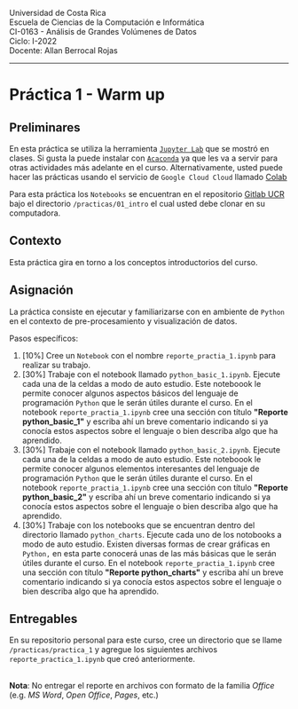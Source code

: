 
Universidad de Costa Rica  <br>
Escuela de Ciencias de la Computación e Informática <br>
CI-0163 - Análisis de Grandes Volúmenes de Datos <br>
Ciclo: I-2022 <br>
Docente: Allan Berrocal Rojas

---

# Práctica 1 - Warm up


## Preliminares

En esta práctica se utiliza la herramienta [`Jupyter Lab`](https://jupyter.org/index.html) que se mostró en clases. Si gusta la puede instalar con [`Acaconda`](https://www.anaconda.com/products/individual) ya que les va a servir para otras actividades más adelante en el curso.  Alternativamente, usted puede hacer las prácticas usando el servicio de `Google Cloud Cloud` llamado [Colab](https://colab.research.google.com/github/tensorflow/examples/blob/master/courses/udacity_intro_to_tensorflow_for_deep_learning/l01c01_introduction_to_colab_and_python.ipynb#scrollTo=YHI3vyhv5p85)

Para esta práctica los `Notebooks` se encuentran en el repositorio [Gitlab UCR](https://git.ucr.ac.cr/ALLAN.BERROCAL/agvd-21b/-/tree/main/practicas) bajo el directorio `/practicas/01_intro` el cual usted debe clonar en su computadora.

## Contexto

Esta práctica gira en torno a los conceptos introductorios del curso.  

## Asignación

La práctica consiste en ejecutar y familiarizarse con en ambiente de `Python` en el contexto de pre-procesamiento y visualización de datos.

Pasos específicos:

1. [10%] Cree un `Notebook` con el nombre `reporte_practia_1.ipynb` para realizar su trabajo.
2. [30%] Trabaje con el notebook llamado `python_basic_1.ipynb`. Ejecute cada una de la celdas a modo de auto estudio. Este noteboook le permite conocer algunos aspectos básicos del lenguaje de programación `Python` que le serán útiles durante el curso. En el notebook `reporte_practia_1.ipynb` cree una sección con título __"Reporte python_basic_1"__ y escriba ahí un breve comentario indicando si ya conocía estos aspectos sobre el lenguaje o bien describa algo que ha aprendido.
3. [30%] Trabaje con el notebook llamado `python_basic_2.ipynb`. Ejecute cada una de la celdas a modo de auto estudio. Este noteboook le permite conocer algunos elementos interesantes del lenguaje de programación `Python` que le serán útiles durante el curso. En el notebook `reporte_practia_1.ipynb` cree una sección con título __"Reporte python_basic_2"__ y escriba ahí un breve comentario indicando si ya conocía estos aspectos sobre el lenguaje o bien describa algo que ha aprendido.
4. [30%] Trabaje con los notebooks que se encuentran dentro del directorio llamado `python_charts`. Ejecute cada uno de los notobooks a modo de auto estudio. Existen diversas formas de crear gráficas en `Python,` en esta parte conocerá unas de las más básicas que le serán útiles durante el curso. En el notebook `reporte_practia_1.ipynb` cree una sección con título __"Reporte python_charts"__ y escriba ahí un breve comentario indicando si ya conocía estos aspectos sobre el lenguaje o bien describa algo que ha aprendido.


## Entregables 


En su repositorio personal para este curso, cree un directorio que se llame `/practicas/practica_1` y agregue los siguientes archivos `reporte_practica_1.ipynb` que creó anteriormente.

<br>**Nota**: No entregar el reporte en archivos con formato de la familia *Office* (e.g. *MS Word*, *Open Office*, *Pages*, etc.)

